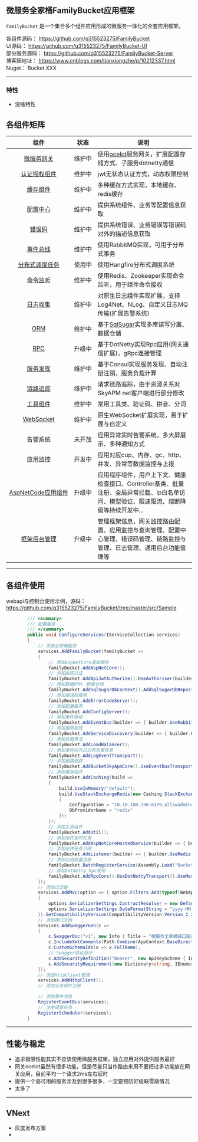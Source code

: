 ﻿## 微服务全家桶FamilyBucket应用框架
`FamilyBucket` 是一个集合多个组件应用形成的微服务一体化的全套应用框架。  

各组件源码： https://github.com/q315523275/FamilyBucket  
UI源码： https://github.com/q315523275/FamilyBucket-UI  
部分服务源码： https://github.com/q315523275/FamilyBucket-Server  
博客园地址： https://www.cnblogs.com/tianxiangzhe/p/10212337.html  
Nuget： Bucket.XXX  

---
### 特性
* 没啥特性

## 各组件矩阵
<table>
<thead>
<tr>
<th align="center">组件</th>
<th align="center">状态</th>
<th>说明</th>
</tr>
</thead>
<tbody>
<tr>
<td align="center" style="white-space:nowrap;"><a href="https://github.com/q315523275/FamilyBucket/tree/master/src/ApiGateway" title="微服务网关">微服务网关</a></td>
<td align="center" style="white-space:nowrap;">维护中</td>
<td>使用<a href="https://github.com/ThreeMammals/Ocelot" title="ocelot">ocelot</a>服务网关，扩展配置存储方式、子服务dotnetty通信</td>
</tr>
<tr>
<td align="center" style="white-space:nowrap;"><a href="https://github.com/q315523275/FamilyBucket/tree/master/src/Authorize" title="认证授权">认证授权组件</a></td>
<td align="center" style="white-space:nowrap;">维护中</td>
<td>jwt无状态认证方式，动态权限控制</td>
</tr>
<tr>
<td align="center" style="white-space:nowrap;"><a href="https://github.com/q315523275/FamilyBucket/tree/master/src/Cache" title="缓存组件">缓存组件</a></td>
<td align="center" style="white-space:nowrap;">维护中</td>
<td>多种缓存方式实现，本地缓存、redis缓存</td>
</tr>
<tr>
<td align="center" style="white-space:nowrap;"><a href="https://github.com/q315523275/FamilyBucket/tree/master/src/Config" title="配置中心">配置中心</a></td>
<td align="center" style="white-space:nowrap;">维护中</td>
<td>提供系统组件、业务等配置信息获取</td>
</tr>
<tr>
<td align="center" style="white-space:nowrap;"><a href="https://github.com/q315523275/FamilyBucket/tree/master/src/ErrorCode" title="错误码">错误码</a></td>
<td align="center" style="white-space:nowrap;">维护中</td>
<td>提供系统错误、业务错误等错误码对外的描述信息获取</td>
</tr>
<tr>
<td align="center" style="white-space:nowrap;"><a href="https://github.com/q315523275/FamilyBucket/tree/master/src/EventBus" title="事件总线">事件总线</a></td>
<td align="center">维护中</td>
<td>使用RabbitMQ实现，可用于分布式事务</td>
</tr>
<tr>
<td align="center" style="white-space:nowrap;"><a href="https://github.com/q315523275/FamilyBucket/tree/master/src/HangFire/Bucket.HangFire.Server" title="分布式调度任务">分布式调度任务</a></td>
<td align="center" style="white-space:nowrap;">使用中</td>
<td>使用Hangfire分布式调度系统</td>
</tr>
<tr>
<td align="center" style="white-space:nowrap;"><a href="https://github.com/q315523275/FamilyBucket/tree/master/src/Listener" title="组件监听">命令监听</a></td>
<td align="center" style="white-space:nowrap;">维护中</td>
<td>使用Redis、Zookeeper实现命令监听，用于组件命令接收</td>
</tr>
<tr>
<td align="center" style="white-space:nowrap;"><a href="https://github.com/q315523275/FamilyBucket/tree/master/src/Logging" title="日志收集">日志收集</a></td>
<td align="center" style="white-space:nowrap;">维护中</td>
<td>对原生日志组件实现扩展，支持Log4Net、NLog、自定义日志MQ传输(扩展告警系统)</td>
</tr>
<tr>
<td align="center" style="white-space:nowrap;"><a href="https://github.com/q315523275/FamilyBucket/tree/master/src/ORM" title="ORM">ORM</a></td>
<td align="center" style="white-space:nowrap;">维护中</td>
<td>基于<a href="https://github.com/sunkaixuan/SqlSugar" title="SqlSugar">SqlSugar</a>实现多库读写分离、数据仓储</td>
</tr>
<tr>
<td align="center" style="white-space:nowrap;"><a href="https://github.com/q315523275/FamilyBucket/tree/master/src/Rpc" title="RPC">RPC</a></td>
<td align="center" style="white-space:nowrap;">升级中</td>
<td>基于DotNetty实现Rpc应用(网关通信扩展)，gRpc连接管理</td>
</tr>
<tr>
<td align="center" style="white-space:nowrap;"><a href="https://github.com/q315523275/FamilyBucket/tree/master/src/ServiceDiscovery" title="服务发现">服务发现</a></td>
<td align="center" style="white-space:nowrap;">维护中</td>
<td>基于Consul实现服务发现、自动注册注销，服务负载计算</td>
</tr>
<tr>
<td align="center" style="white-space:nowrap;"><a href="https://github.com/q315523275/FamilyBucket/tree/master/src/SkyAPM" title="链路追踪">链路追踪</a></td>
<td align="center" style="white-space:nowrap;">维护中</td>
<td>请求链路追踪，由于资源关系对SkyAPM net客户端进行部分修改</td>
</tr>
<tr>
<td align="center" style="white-space:nowrap;"><a href="https://github.com/q315523275/FamilyBucket/tree/master/src/Utility" title="工具组件">工具组件</a></td>
<td align="center" style="white-space:nowrap;">维护中</td>
<td>常用工具类、验证码、拼音、分词</td>
</tr>
<tr>
<td align="center" style="white-space:nowrap;"><a href="https://github.com/q315523275/FamilyBucket/tree/master/src/WebSocket" title="WebSocket">WebSocket</a></td>
<td align="center" style="white-space:nowrap;">维护中</td>
<td>原生WebSocket扩展实现，易于扩展与自定义</td>
</tr>
<tr>
<td align="center" style="white-space:nowrap;">告警系统</td>
<td align="center" style="white-space:nowrap;">未开放</td>
<td>应用异常实时告警系统，多大屏展示、多种通知方式</td>
</tr>
<tr>
<td align="center" style="white-space:nowrap;">应用监控</td>
<td align="center" style="white-space:nowrap;">开发中</td>
<td>应用对应cup、内存、gc、http、并发、异常等数据监控与上报</td>
</tr>
<tr>
<td align="center" style="white-space:nowrap;"><a href="https://github.com/q315523275/FamilyBucket/tree/master/src/AspNetCore/Bucket.AspNetCore" title="AspNetCode">AspNetCode应用组件</a></td>
<td align="center" style="white-space:nowrap;">升级中</td>
<td>应用程序组件，用户上下文、健康检查接口、Controller基类、批量注册、全局异常拦截、ip白名单访问、模型验证、限速限流、熔断降级等持续开发中...</td>
</tr>
<tr>
<td align="center" style="white-space:nowrap;"><a href="https://github.com/q315523275/FamilyBucket-Server" title="框架管理">框架后台管理</a></td>
<td align="center" style="white-space:nowrap;">升级中</td>
<td>管理框架信息，网关监控路由配置、应用监控与查询管理、配置中心管理、错误码管理、链路监控与管理、日志管理、通用后台功能管理等</td>
</tr>
</tbody>
</table>

---
## 各组件使用
webapi与控制台使用示例，源码： https://github.com/q315523275/FamilyBucket/tree/master/src/Sample

```csharp
        /// <summary>
        /// 配置服务
        /// </summary>
        public void ConfigureServices(IServiceCollection services)
        {
            // 添加全家桶服务
            services.AddFamilyBucket(familyBucket =>
            {
                // 添加AspNetCore基础服务
                familyBucket.AddAspNetCore();
                // 添加授权认证
                familyBucket.AddApiJwtAuthorize().UseAuthoriser(builder => { builder.UseMySqlAuthorize(); });
                // 添加数据ORM、数据仓储
                familyBucket.AddSqlSugarDbContext().AddSqlSugarDbRepository();
                // 添加错误码服务
                familyBucket.AddErrorCodeServer();
                // 添加配置服务
                familyBucket.AddConfigServer();
                // 添加事件驱动
                familyBucket.AddEventBus(builder => { builder.UseRabbitMQ(); });
                // 添加服务发现
                familyBucket.AddServiceDiscovery(builder => { builder.UseConsul(); });
                // 添加负载算法
                familyBucket.AddLoadBalancer();
                // 添加事件队列日志和告警信息
                familyBucket.AddLogEventTransport();
                // 添加链路追踪
                familyBucket.AddBucketSkyApmCore().UseEventBusTransport();
                // 添加缓存组件
                familyBucket.AddCaching(build =>
                {
                    build.UseInMemory("default");
                    build.UseStackExchangeRedis(new Caching.StackExchangeRedis.Abstractions.StackExchangeRedisOption
                    {
                        Configuration = "10.10.188.136:6379,allowadmin=true",
                        DbProviderName = "redis"
                    });
                });
                // 添加工具组件
                familyBucket.AddUtil();
                // 添加组件定时任务
                familyBucket.AddAspNetCoreHostedService(builder => { builder.AddConfig().AddErrorCode().AddAuthorize(); });
                // 添加组件任务订阅
                familyBucket.AddListener(builder => { builder.UseRedis().AddAuthorize().AddConfig().AddErrorCode(); }); // builder.UseZookeeper();
                // 添加应用批量注册
                familyBucket.BatchRegisterService(Assembly.Load("Bucket.Demo.Repository"), "Repository", ServiceLifetime.Scoped);
                // 添加DotNetty_Rpc使用
                familyBucket.AddRpcCore().UseDotNettyTransport().UseMessagePackCodec().AddClientRuntime().AddServiceProxy(); //.UseProtoBufferCodec()
            });
            // 添加过滤器
            services.AddMvc(option => { option.Filters.Add(typeof(WebApiActionFilterAttribute)); }).AddJsonOptions(options =>
            {
                options.SerializerSettings.ContractResolver = new DefaultContractResolver();
                options.SerializerSettings.DateFormatString = "yyyy-MM-dd HH:mm:ss.fff";
            }).SetCompatibilityVersion(CompatibilityVersion.Version_2_2);
            // 添加接口文档
            services.AddSwaggerGen(c =>
            {
                c.SwaggerDoc("v1", new Info { Title = "微服务全家桶接口服务", Version = "v1" });
                c.IncludeXmlComments(Path.Combine(AppContext.BaseDirectory, "Bucket.WebApi.xml"));
                c.CustomSchemaIds(x => x.FullName);
                // Swagger验证部分
                c.AddSecurityDefinition("Bearer", new ApiKeyScheme { In = "header", Description = "请输入带有Bearer的Token", Name = "Authorization", Type = "apiKey" });
                c.AddSecurityRequirement(new Dictionary<string, IEnumerable<string>> { { "Bearer", Enumerable.Empty<string>() } });
            });
            // 添加HttpClient管理
            services.AddHttpClient();
            // 添加业务组件注册

            // 添加事件消息
            RegisterEventBus(services);
            // 注册调度任务
            RegisterScheduler(services);
        }
```


---
## 性能与稳定
* 追求极限性能其实不应该使用微服务框架，独立应用对外提供服务最好
* 网关ocelot虽然有很多功能，但是尽量只当作路由来用不要把过多功能放在网关应用，目前平均一个请求2ms左右延时
* 提供一个高可用的服务涉及到很多很多，一定要预防好级联雪崩情况
* 太多了

---
## VNext
* 灰度发布方案
* 
